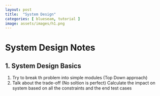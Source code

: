 ```yaml
---
layout: post
title:  "System Design"
categories: [ blueseam, tutorial ]
image: assets/images/h1.png
---
```


# System Design Notes

## 1. System Design Basics
1) Try to break th problem into simple modules (Top Down approach)
2) Talk about the trade-off (No soltion is perfect)
   Calculate the impact on system based on all the constraints and the end test cases

